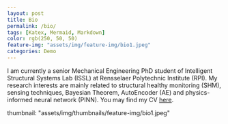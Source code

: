 ```yaml
---
layout: post
title: Bio
permalink: /bio/
tags: [Katex, Mermaid, Markdown]
color: rgb(250, 50, 50)
feature-img: "assets/img/feature-img/bio1.jpeg"
categories: Demo
---
```


<!-- This section contains the basic information of my experience of education and work.  -->

I am currently a senior Mechanical Engineering PhD student of Intelligent Structural Systems Lab (ISSL) at Rensselaer Polytechnic Institute (RPI). My research interests are mainly related to structural healthy monitoring (SHM), sensing techniques, Bayesian Theorem, AutoEncoder (AE) and physics-informed neural network (PINN). You may find my CV [here](https://github.com/fyiming/fyiming001/blob/0232418447e1527c171117415ee58092eb9e94d2/Yiming%20Fan_Resume_2020.pdf).

thumbnail: "assets/img/thumbnails/feature-img/bio1.jpeg"
